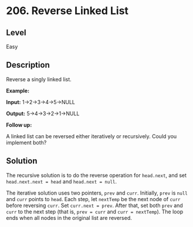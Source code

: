 # 206. Reverse Linked List
## Level
Easy

## Description
Reverse a singly linked list.

**Example:**

**Input:** 1->2->3->4->5->NULL

**Output:** 5->4->3->2->1->NULL

**Follow up:**

A linked list can be reversed either iteratively or recursively. Could you implement both?

## Solution
The recursive solution is to do the reverse operation for `head.next`, and set `head.next.next = head` and `head.next = null`.

The iterative solution uses two pointers, `prev` and `curr`. Initially, `prev` is `null` and `curr` points to `head`. Each step, let `nextTemp` be the next node of `curr` before reversing `curr`. Set `curr.next = prev`. After that, set both `prev` and `curr` to the next step (that is, `prev = curr` and `curr = nextTemp`). The loop ends when all nodes in the original list are reversed.
